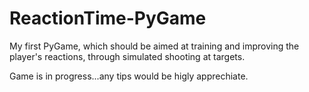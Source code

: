 # ReactionTime-PyGame
My first PyGame, which should be aimed at training and improving the player's reactions, through simulated shooting at targets.

Game is in progress...any tips would be higly apprechiate.
